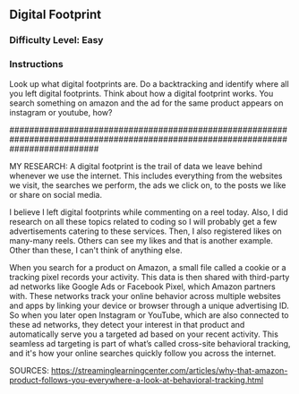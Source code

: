 ## Digital Footprint

### Difficulty Level: Easy

### Instructions
Look up what digital footprints are. Do a backtracking and identify where all you left digital footprints. Think about how a digital footprint works. You search something on amazon and the ad for the same product appears on instagram or youtube, how? 

##################################################################################################################################

MY RESEARCH:
A digital footprint is the trail of data we leave behind whenever we use the internet. This includes everything from the websites we visit, the searches we perform, the ads we click on, to the posts we like or share on social media.

I believe I left digital footprints while commenting on a reel today. Also, I did research on all these topics related to coding so I will probably get a few advertisements catering to these services. Then, I also registered likes on many-many reels. Others can see my likes and that is another example. Other than these, I can't think of anything else.

When you search for a product on Amazon, a small file called a cookie or a tracking pixel records your activity. This data is then shared with third-party ad networks like Google Ads or Facebook Pixel, which Amazon partners with. These networks track your online behavior across multiple websites and apps by linking your device or browser through a unique advertising ID. So when you later open Instagram or YouTube, which are also connected to these ad networks, they detect your interest in that product and automatically serve you a targeted ad based on your recent activity. This seamless ad targeting is part of what’s called cross-site behavioral tracking, and it's how your online searches quickly follow you across the internet.

SOURCES: https://streaminglearningcenter.com/articles/why-that-amazon-product-follows-you-everywhere-a-look-at-behavioral-tracking.html